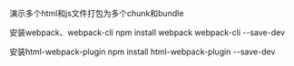演示多个html和js文件打包为多个chunk和bundle

安装webpack、webpack-cli
npm install webpack webpack-cli --save-dev

安装html-webpack-plugin
npm install html-webpack-plugin --save-dev